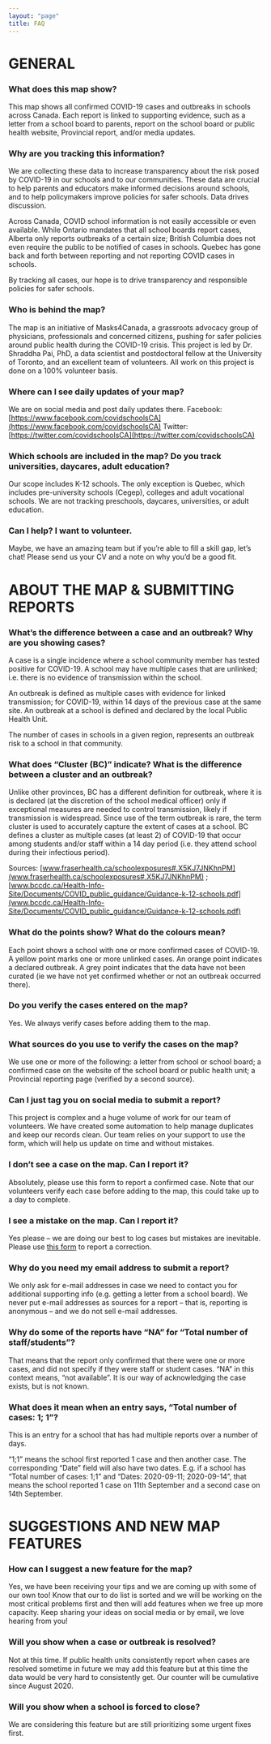 ```yaml
---
layout: "page"
title: FAQ
---
```


# GENERAL

<h3>What does this map show?</h3>

This map shows all confirmed COVID-19 cases and outbreaks in schools across Canada. Each report is linked to supporting evidence, such as a letter from a school board to parents, report on the school board or public health website,  Provincial report, and/or media updates.

<h3>Why are you tracking this information?</h3>

We are collecting these data to increase transparency about the risk posed by COVID-19 in our schools and to our communities. These data are crucial to help parents and educators make informed decisions around schools, and to help policymakers improve policies for safer schools. Data drives discussion. 

Across Canada, COVID school information is not easily accessible or even available. While Ontario mandates that all school boards report cases, Alberta only reports outbreaks of a certain size; British Columbia does not even require the public to be notified of cases in schools. Quebec has gone back and forth between reporting and not reporting COVID cases in schools.

By tracking all cases, our hope is to drive transparency and responsible policies for safer schools.

<h3>Who is behind the map?</h3>

The map is an initiative of Masks4Canada, a grassroots advocacy group of physicians, professionals and concerned citizens, pushing for safer policies around public health during the COVID-19 crisis. This project is led by Dr. Shraddha Pai, PhD, a data scientist and postdoctoral fellow at the University of Toronto, and an excellent team of volunteers. All work on this project is done on a 100% volunteer basis. 

<h3>Where can I see daily updates of your map?</h3>

We are on social media and post daily updates there.
Facebook: [https://www.facebook.com/covidschoolsCA](https://www.facebook.com/covidschoolsCA)
Twitter: [https://twitter.com/covidschoolsCA](https://twitter.com/covidschoolsCA)

<h3>Which schools are included in the map? Do you track universities, daycares, adult education?</h3>

Our scope includes K-12 schools. The only exception is Quebec, which includes pre-university schools (Cegep), colleges and adult vocational schools.  We are not tracking preschools, daycares, universities, or adult education.

<h3>Can I help? I want to volunteer.</h3>

Maybe, we have an amazing team but if you’re able to fill a skill gap, let’s chat!  Please send us your CV and a note on why you’d be a good fit.

# ABOUT THE MAP & SUBMITTING REPORTS

<h3>What’s the difference between a case and an outbreak? Why are you showing cases?</h3>

A case is a single incidence where a school community member has tested positive for COVID-19. A school may have multiple cases that are unlinked; i.e. there is no evidence of transmission within the school.

An outbreak is defined as multiple cases with evidence for linked transmission; for COVID-19, within 14 days of the previous case at the same site. An outbreak at a school is defined and declared by the local Public Health Unit.

The number of cases in schools in a given region, represents an outbreak risk to a school in that community. 

<h3>What does “Cluster (BC)” indicate? What is the difference between a cluster and an outbreak?</h3>

Unlike other provinces, BC has a different definition for outbreak, where it is is declared (at the discretion of the school medical officer) only if exceptional measures are needed to control transmission, likely if transmission is widespread. Since use of the term outbreak is rare, the term cluster is used to accurately capture the extent of cases at a school. BC defines a cluster as multiple cases (at least 2)  of COVID-19 that occur among students and/or staff within a 14 day period (i.e. they attend school during their infectious period). 

Sources: [www.fraserhealth.ca/schoolexposures#.X5KJ7JNKhnPM](www.fraserhealth.ca/schoolexposures#.X5KJ7JNKhnPM) ; [www.bccdc.ca/Health-Info-Site/Documents/COVID_public_guidance/Guidance-k-12-schools.pdf](www.bccdc.ca/Health-Info-Site/Documents/COVID_public_guidance/Guidance-k-12-schools.pdf)

<h3>What do the points show? What do the colours mean?</h3>

Each point shows a school with one or more confirmed cases of COVID-19. A yellow point marks one or more unlinked cases. An orange point indicates a declared outbreak. A grey point indicates that the data have not been curated (ie we have not yet confirmed whether or not an outbreak occurred there).

<h3>Do you verify the cases entered on the map?</h3>

Yes. We always verify cases before adding them to the map.

<h3>What sources do you use to verify the cases on the map?</h3>

We use one or more of the following: a letter from school or school board; a confirmed case on the website of the school board or public health unit; a Provincial reporting page (verified by a second source).

<h3>Can I just tag you on social media to submit a report?</h3>

This project is complex and a huge volume of work for our team of volunteers.  We have created some automation to help manage duplicates and keep our records clean. Our team relies on your support to use the form, which will help us update on time and without mistakes.

<h3>I don’t see a case on the map. Can I report it?</h3>

Absolutely, please use this form to report a confirmed case. Note that our volunteers verify each case before adding to the map, this could take up to a day to complete.

<h3>I see a mistake on the  map. Can I report it?</h3>

Yes please – we are doing our best to log cases but mistakes are inevitable. Please use [this form](https://masks4canada.org/canadian-schools-covid-19-tracker-submit-a-case/) to report a correction. 

<h3>Why do you need my email address to submit a report?</h3>

We only ask for e-mail addresses in case we need to contact you for additional supporting info (e.g. getting a letter from a school board). We never put e-mail addresses as sources for a report – that is, reporting is anonymous – and we do not sell e-mail addresses.

<h3>Why do some of the reports have “NA” for “Total number of staff/students”?</h3>

That means that the report only confirmed that there were one or more cases, and did not specify if they were staff or student cases. “NA” in this context means, “not available”. It is our way of acknowledging the case exists, but is not known.

<h3>What does it mean when an entry says, “Total number of cases: 1; 1”?</h3>

This is an entry for a school that has had multiple reports over a number of days.

“1;1” means the school first reported 1 case and then another case. The corresponding “Date” field will also have two dates. E.g. if a school has “Total number of cases: 1;1” and “Dates: 2020-09-11; 2020-09-14”, that means the school reported 1 case on 11th September and a second case on 14th September.

# SUGGESTIONS AND NEW MAP FEATURES

<h3>How can I suggest a new feature for the map?</h3>

Yes, we have been receiving your tips and we are coming up with some of our own too!  Know that our to do list is sorted and we will be working on the most critical problems first and then will add features when we free up more capacity.  Keep sharing your ideas on social media or by email, we love hearing from you!

<h3>Will you show when a case or outbreak is resolved?</h3>

Not at this time.  If public health units consistently report when cases are resolved sometime in future we may add this feature but at this time the data would be very hard to consistently get.  Our counter will be cumulative since August 2020.

<h3>Will you show when a school is forced to close?</h3>

We are considering this feature but are still prioritizing some urgent fixes first.
